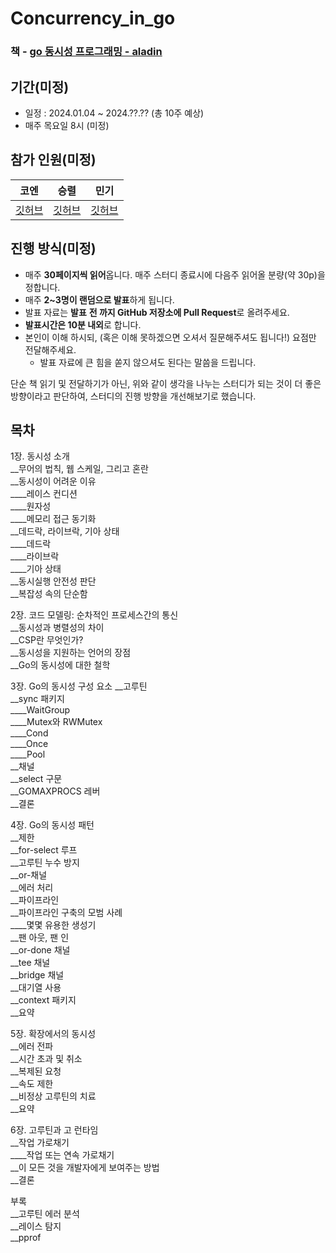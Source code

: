 # Concurrency_in_go
### 책 - [go 동시성 프로그래밍 - aladin](https://www.aladin.co.kr/shop/wproduct.aspx?ItemId=195401629)

## 기간(미정)

- 일정 : 2024.01.04 ~ 2024.??.?? (총 10주 예상)
- 매주 목요일 8시 (미정)

## 참가 인원(미정)

| 코엔 | 승렬 | 민기 |
|:---:|:---:|:---:|
| [깃허브](https://github.com/Coen90) | [깃허브](https://github.com/Coen90) | [깃허브](https://github.com/Coen90) | 


## 진행 방식(미정)
- 매주 **30페이지씩 읽어**옵니다. 매주 스터디 종료시에 다음주 읽어올 분량(약 30p)을 정합니다.
- 매주 **2~3명이 랜덤으로 발표**하게 됩니다.
- 발표 자료는 **발표** **전 까지 GitHub 저장소에 Pull Request**로 올려주세요.
- **발표시간은 10분 내외**로 합니다.
- 본인이 이해 하시되, (혹은 이해 못하겠으면 오셔서 질문해주셔도 됩니다!) 요점만 전달해주세요.
    - 발표 자료에 큰 힘을 쏟지 않으셔도 된다는 말씀을 드립니다.

단순 책 읽기 및 전달하기가 아닌, 위와 같이 생각을 나누는 스터디가 되는 것이 더 좋은 방향이라고 판단하여, 스터디의 진행 방향을 개선해보기로 했습니다. 


## 목차
  
1장. 동시성 소개  
__무어의 법칙, 웹 스케일, 그리고 혼란  
__동시성이 어려운 이유  
____레이스 컨디션  
____원자성  
____메모리 접근 동기화  
__데드락, 라이브락, 기아 상태  
____데드락  
____라이브락  
____기아 상태  
__동시실행 안전성 판단  
__복잡성 속의 단순함  
  
2장. 코드 모델링: 순차적인 프로세스간의 통신  
__동시성과 병렬성의 차이  
__CSP란 무엇인가?  
__동시성을 지원하는 언어의 장점  
__Go의 동시성에 대한 철학  
  
3장. Go의 동시성 구성 요소
__고루틴  
__sync 패키지  
____WaitGroup  
____Mutex와 RWMutex  
____Cond  
____Once  
____Pool  
__채널  
__select 구문  
__GOMAXPROCS 레버  
__결론  

4장. Go의 동시성 패턴  
__제한  
__for-select 루프  
__고루틴 누수 방지  
__or-채널  
__에러 처리  
__파이프라인  
__파이프라인 구축의 모범 사례  
____몇몇 유용한 생성기  
__팬 아웃, 팬 인  
__or-done 채널  
__tee 채널  
__bridge 채널  
__대기열 사용  
__context 패키지  
__요약  
  
5장. 확장에서의 동시성  
__에러 전파  
__시간 초과 및 취소  
__복제된 요청  
__속도 제한  
__비정상 고루틴의 치료  
__요약  
  
6장. 고루틴과 고 런타임  
__작업 가로채기  
____작업 또는 연속 가로채기  
__이 모든 것을 개발자에게 보여주는 방법  
__결론  
  
부록  
__고루틴 에러 분석  
__레이스 탐지    
__pprof  
